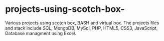 # projects-using-scotch-box-
Various projects using scotch box, BASH and virtual box. The projects files and stack include SQL, MongoDB, MySql, PHP, HTML5, CSS3, JavaScript, Database managment using Excel.
